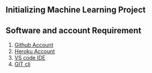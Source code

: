 ## Initializing Machine Learning Project
## Software and account Requirement
1. [Github Account](https://github.com/)
2. [Heroku Account](https://www.heroku.com/)
3. [VS code IDE](https://code.visualstudio.com/)
4. [GIT cli](https://git-scm.com/)